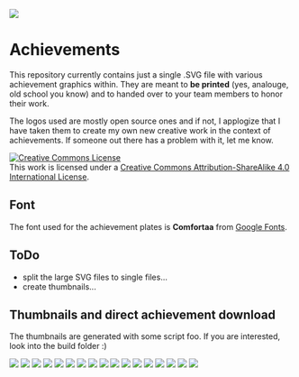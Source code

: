 ![](https://github.com/m4r10k/team-achievements/blob/master/achievement-instructor-small.png)

# Achievements
This repository currently contains just a single .SVG file with various achievement graphics within. They are meant to **be printed** (yes, analouge, old school you know) and to handed over to your team members to honor their work.

The logos used are mostly open source ones and if not, I applogize that I have taken them to create my own new creative work in the context of achievements. If someone out there has a problem with it, let me know.

<a rel="license" href="http://creativecommons.org/licenses/by-sa/4.0/"><img alt="Creative Commons License" style="border-width:0" src="https://i.creativecommons.org/l/by-sa/4.0/88x31.png" /></a><br />This work is licensed under a <a rel="license" href="http://creativecommons.org/licenses/by-sa/4.0/">Creative Commons Attribution-ShareAlike 4.0 International License</a>.

## Font
The font used for the achievement plates is **Comfortaa** from [Google Fonts](https://fonts.google.com/specimen/Comfortaa).

## ToDo
- split the large SVG files to single files...
- create thumbnails...

## Thumbnails and direct achievement download

The thumbnails are generated with some script foo. If you are interested, look into the build folder :)

![](https://github.com/m4r10k/team-achievements/blob/master/thumbnails/upgrade-level-one.png) ![](https://github.com/m4r10k/team-achievements/blob/master/thumbnails/survived-the-first-week.png) ![](https://github.com/m4r10k/team-achievements/blob/master/thumbnails/command-line-hero.png) ![](https://github.com/m4r10k/team-achievements/blob/master/thumbnails/plaster-master.png) ![](https://github.com/m4r10k/team-achievements/blob/master/thumbnails/the-force-is-with-me.png) ![](https://github.com/m4r10k/team-achievements/blob/master/thumbnails/coffee-cup-washer.png) ![](https://github.com/m4r10k/team-achievements/blob/master/thumbnails/papers-please.png) ![](https://github.com/m4r10k/team-achievements/blob/master/thumbnails/migrate-it.png) ![](https://github.com/m4r10k/team-achievements/blob/master/thumbnails/i-am-multi-cultural.png) ![](https://github.com/m4r10k/team-achievements/blob/master/thumbnails/nothing-left-behind.png) ![](https://github.com/m4r10k/team-achievements/blob/master/thumbnails/fixed-the-aws-cloud.png) ![](https://github.com/m4r10k/team-achievements/blob/master/thumbnails/worlds-best-team-leader.png) ![](https://github.com/m4r10k/team-achievements/blob/master/thumbnails/love-my-team.png) ![](https://github.com/m4r10k/team-achievements/blob/master/thumbnails/golang-instructor.png) ![](https://github.com/m4r10k/team-achievements/blob/master/thumbnails/golang-ifided.png) ![](https://github.com/m4r10k/team-achievements/blob/master/thumbnails/attention-camera.png) ![](https://github.com/m4r10k/team-achievements/blob/master/thumbnails/call-me-mr-machine.png) 

